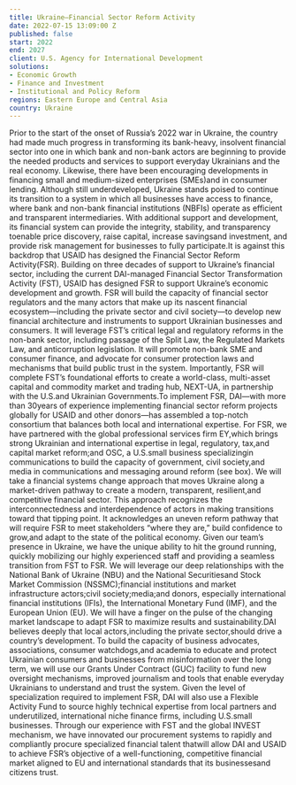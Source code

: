 ```yaml
---
title: Ukraine—Financial Sector Reform Activity
date: 2022-07-15 13:09:00 Z
published: false
start: 2022
end: 2027
client: U.S. Agency for International Development
solutions:
- Economic Growth
- Finance and Investment
- Institutional and Policy Reform
regions: Eastern Europe and Central Asia
country: Ukraine
---
```


Prior to the start of the onset of Russia’s 2022 war in Ukraine, the country had made much progress in transforming its bank-heavy, insolvent financial sector into one in which bank and non-bank actors are beginning to provide the needed products and services to support everyday Ukrainians and the real economy. Likewise, there have been encouraging developments in financing small and medium-sized enterprises (SMEs)and in consumer lending. Although still underdeveloped, Ukraine stands poised to continue its transition to a system in which all businesses have access to finance, where bank and non-bank financial institutions (NBFIs) operate as efficient and transparent intermediaries. With additional support and development, its financial system can provide the integrity, stability, and transparency toenable price discovery, raise capital, increase savingsand investment, and provide risk management for businesses to fully participate.It is against this backdrop that USAID has designed the Financial Sector Reform Activity(FSR). Building on three decades of support to Ukraine’s financial sector, including the current DAI-managed Financial Sector Transformation Activity (FST), USAID has designed FSR to support Ukraine’s economic development and growth. FSR will build the capacity of financial sector regulators and the many actors that make up its nascent financial ecosystem—including the private sector and civil society—to develop new financial architecture and instruments to support Ukrainian businesses and consumers. It will leverage FST’s critical legal and regulatory reforms in the non-bank sector, including passage of the Split Law, the Regulated Markets Law, and anticorruption legislation. It will promote non-bank SME and consumer finance, and advocate for consumer protection laws and mechanisms that build public trust in the system. Importantly, FSR will complete FST’s foundational efforts to create a world-class, multi-asset capital and commodity market and trading hub, NEXT-UA, in partnership with the U.S.and Ukrainian Governments.To implement FSR, DAI—with more than 30years of experience implementing financial sector reform projects globally for USAID and other donors—has assembled a top-notch consortium that balances both local and international expertise. For FSR, we have partnered with the global professional services firm EY,which brings strong Ukrainian and international expertise in legal, regulatory, tax,and capital market reform;and OSC, a U.S.small business specializingin communications to build the capacity of government, civil society,and media in communications and messaging around reform (see box). We will take a financial systems change approach that moves Ukraine along a market-driven pathway to create a modern, transparent, resilient,and competitive financial sector. This approach recognizes the interconnectedness and interdependence of actors in making transitions toward that tipping point. It acknowledges an uneven reform pathway that will require FSR to meet stakeholders “where they are,” build confidence to grow,and adapt to the state of the political economy. Given our team’s presence in Ukraine, we have the unique ability to hit the ground running, quickly mobilizing our highly experienced staff and providing a seamless transition from FST to FSR. We will leverage our deep relationships with the National Bank of Ukraine (NBU) and the National Securitiesand Stock Market Commission (NSSMC);financial institutions and market infrastructure actors;civil society;media;and donors, especially international financial institutions (IFIs), the International Monetary Fund (IMF), and the European Union (EU). We will have a finger on the pulse of the changing market landscape to adapt FSR to maximize results and sustainability.DAI believes deeply that local actors,including the private sector,should drive a country’s development. To build the capacity of business advocates, associations, consumer watchdogs,and academia to educate and protect Ukrainian consumers and businesses from misinformation over the long term, we will use our Grants Under Contract (GUC) facility to fund new oversight mechanisms, improved journalism and tools that enable everyday Ukrainians to understand and trust the system. Given the level of specialization required to implement FSR, DAI will also use a Flexible Activity Fund to source highly technical expertise from local partners and underutilized, international niche finance firms, including U.S.small businesses. Through our experience with FST and the global INVEST mechanism, we have innovated our procurement systems to rapidly and compliantly procure specialized financial talent thatwill allow DAI and USAID to achieve FSR’s objective of a well-functioning, competitive financial market aligned to EU and international standards that its businessesand citizens trust.